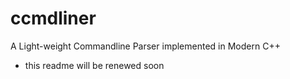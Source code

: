 # ccmdliner
A Light-weight Commandline Parser implemented in Modern C++

- this readme will be renewed soon

